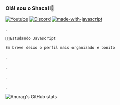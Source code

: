 ### Olá! sou o Shacall🐺

[![Youtube](https://img.shields.io/badge/YouTube_Gaming-FF0000?style=for-the-badge&logo=youtube-gaming&logoColor=white)](https://www.youtube.com/channel/UC5smcKX06mpkNVH3BLdoNfQ)
[![Discord](https://badgen.net/badge/icon/discord?icon=discord&label)](https://discord.gg/kcJyy6zyxW)
[![made-with-javascript](https://img.shields.io/badge/Made%20with-JavaScript-1f425f.svg)](https://www.javascript.com)

.

    👨‍🎓Estudando Javascript

    Em breve deixo o perfil mais organizado e bonito
.

.

.

.

![Anurag's GitHub stats](https://github-readme-stats.vercel.app/api?username=shacalldev&show_icons=true&theme=radical)



